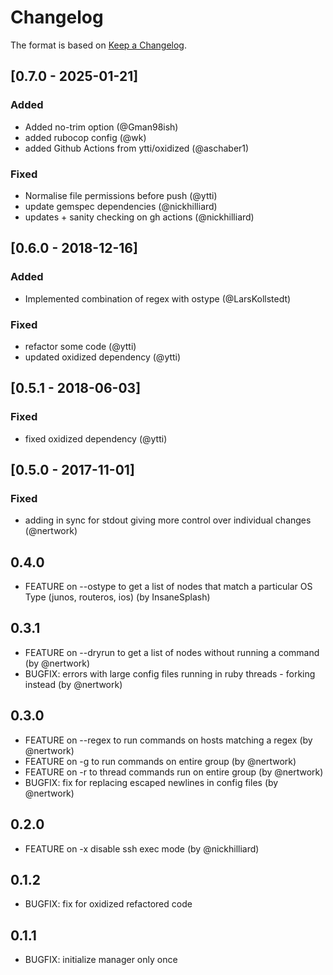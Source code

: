 # Changelog

The format is based on [Keep a Changelog](https://keepachangelog.com/en/1.1.0/).

## [0.7.0 - 2025-01-21]

### Added
- Added no-trim option (@Gman98ish)
- added rubocop config (@wk)
- added Github Actions from ytti/oxidized (@aschaber1)

### Fixed
- Normalise file permissions before push (@ytti)
- update gemspec dependencies (@nickhilliard)
- updates + sanity checking on gh actions (@nickhilliard)

## [0.6.0 - 2018-12-16]

### Added
- Implemented combination of regex with ostype (@LarsKollstedt)

### Fixed
- refactor some code (@ytti)
- updated oxidized dependency (@ytti)

## [0.5.1 - 2018-06-03]

### Fixed
- fixed oxidized dependency (@ytti)

## [0.5.0 - 2017-11-01]

### Fixed
- adding in sync for stdout giving more control over individual changes (@nertwork)

## 0.4.0
- FEATURE on --ostype to get a list of nodes that match a particular OS Type (junos, routeros, ios) (by InsaneSplash)

## 0.3.1
- FEATURE on --dryrun to get a list of nodes without running a command (by @nertwork)
- BUGFIX: errors with large config files running in ruby threads - forking instead (by @nertwork)

## 0.3.0
- FEATURE on --regex to run commands on hosts matching a regex (by @nertwork)
- FEATURE on -g to run commands on entire group (by @nertwork)
- FEATURE on -r to thread commands run on entire group (by @nertwork)
- BUGFIX: fix for replacing escaped newlines in config files (by @nertwork)

## 0.2.0
- FEATURE on -x disable ssh exec mode (by @nickhilliard)

## 0.1.2
- BUGFIX: fix for oxidized refactored code

## 0.1.1
- BUGFIX: initialize manager only once
